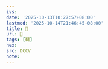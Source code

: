 ```yaml
---
ivs:
date: '2025-10-13T10:27:57+08:00'
lastmod: '2025-10-14T21:46:45-08:00'
title: 􂔀
url: 􂔀
tags: [韆]
hex: 
src: DCCV
note:
---
```

